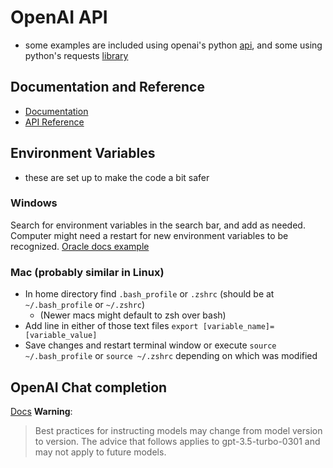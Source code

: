 # OpenAI API
- some examples are included using openai's python <a href="https://platform.openai.com/docs/api-reference">api</a>, and some using python's requests <a href="https://requests.readthedocs.io/en/latest/">library</a>

## Documentation and Reference
- <a href="https://platform.openai.com/docs/introduction">Documentation</a>
- <a href="https://platform.openai.com/docs/api-reference">API Reference</a>

## Environment Variables
- these are set up to make the code a bit safer

### Windows
Search for environment variables in the search bar, and add as needed. Computer might need a restart for new environment variables to be recognized. <a href="https://docs.oracle.com/en/database/oracle/machine-learning/oml4r/1.5.1/oread/creating-and-modifying-environment-variables-on-windows.html">Oracle docs example</a>

### Mac (probably similar in Linux)
- In home directory find `.bash_profile` or `.zshrc` (should be at `~/.bash_profile` or `~/.zshrc`)
    - (Newer macs might default to zsh over bash)
- Add line in either of those text files `export [variable_name]=[variable_value]`
- Save changes and restart terminal window or execute `source ~/.bash_profile` or `source ~/.zshrc` depending on which was modified

## OpenAI Chat completion
<a href="https://platform.openai.com/docs/guides/chat">Docs</a>
<b>Warning</b>: <blockquote cite="https://platform.openai.com/docs/guides/chat/instructing-chat-models">
Best practices for instructing models may change from model version to version. The advice that follows applies to gpt-3.5-turbo-0301 and may not apply to future models.
</blockquote>